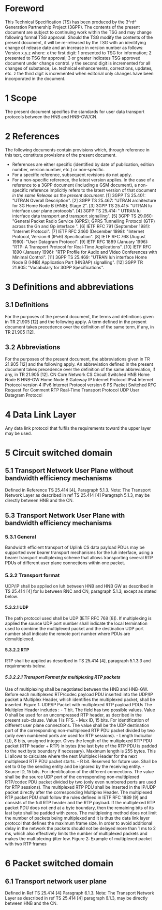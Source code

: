 # Foreword
This Technical Specification (TS) has been produced by the 3^rd^ Generation
Partnership Project (3GPP).
The contents of the present document are subject to continuing work within the
TSG and may change following formal TSG approval. Should the TSG modify the
contents of the present document, it will be re-released by the TSG with an
identifying change of release date and an increase in version number as
follows:
Version x.y.z
where:
x the first digit:
1 presented to TSG for information;
2 presented to TSG for approval;
3 or greater indicates TSG approved document under change control.
y the second digit is incremented for all changes of substance, i.e. technical
enhancements, corrections, updates, etc.
z the third digit is incremented when editorial only changes have been
incorporated in the document.
# 1 Scope
The present document specifies the standards for user data transport protocols
between the HNB and HNB-GW/CN.
# 2 References
The following documents contain provisions which, through reference in this
text, constitute provisions of the present document.
  * References are either specific (identified by date of publication, edition number, version number, etc.) or non‑specific.
  * For a specific reference, subsequent revisions do not apply.
  * For a non-specific reference, the latest version applies. In the case of a reference to a 3GPP document (including a GSM document), a non-specific reference implicitly refers to the latest version of that document _in the same Release as the present document_.
[1] 3GPP TS 25.401: \"UTRAN Overall Description\".
[2] 3GPP TS 25.467: \"UTRAN architecture for 3G Home Node B (HNB); Stage 2\".
[3] 3GPP TS 25.415: \"UTRAN Iu interface user plane protocols\".
[4] 3GPP TS 25.414: \" UTRAN Iu interface data transport and transport
signalling\".
[5] 3GPP TS 29.060: \"General Packet Radio Service (GPRS); GPRS Tunnelling
Protocol (GTP) across the Gn and Gp interface \".
[6] IETF RFC 791 (September 1981): \"Internet Protocol\".
[7] IETF RFC 2460 (December 1998): \"Internet Protocol, Version 6 (IPv6)
Specification\".
[8] IETF RFC 768 (August 1980): \"User Datagram Protocol\".
[9] IETF RFC 1889 (January 1996): \"RTP: A Transport Protocol for Real-Time
Applications\".
[10] IETF RFC 1890 (January 1996): \"RTP Profile for Audio and Video
Conferences with Minimal Control\".
[11] 3GPP TS 25.469: \"UTRAN Iuh interface Home Node B (HNB) Application Part
(HNBAP) signalling\".
[12] 3GPP TR 21.905: \"Vocabulary for 3GPP Specifications\".
# 3 Definitions and abbreviations
## 3.1 Definitions
For the purposes of the present document, the terms and definitions given in
TR 21.905 [12] and the following apply. A term defined in the present document
takes precedence over the definition of the same term, if any, in TR 21.905
[12].
## 3.2 Abbreviations
For the purposes of the present document, the abbreviations given in TR 21.905
[12] and the following apply. An abbreviation defined in the present document
takes precedence over the definition of the same abbreviation, if any, in TR
21.905 [12].
CN Core Network
CS Circuit Switched
HNB Home Node B
HNB-GW Home Node B Gateway
IP Internet Protocol
IPv4 Internet Protocol version 4
IPv6 Internet Protocol version 6
PS Packet Switched
RFC Request For Comment
RTP Real-Time Transport Protocol
UDP User Datagram Protocol
# 4 Data Link Layer
Any data link protocol that fulfils the requirements toward the upper layer
may be used.
# 5 Circuit switched domain
## 5.1 Transport Network User Plane without bandwidth efficiency mechanisms
Defined in Reference TS 25.414 [4], Paragraph 5.1.3.
Note: The Transport Network Layer as described in ref TS 25.414 [4] Paragraph
5.1.3, may be directly between HNB and the CN.
## 5.3 Transport Network User Plane with bandwidth efficiency mechanisms
### 5.3.1 General
Bandwidth efficient transport of Uplink CS data payload PDUs may be supported
over bearer transport mechanisms for the Iuh interface, using a bearer
transport multiplexing scheme that allows transporting several RTP PDUs of
different user plane connections within one packet.
### 5.3.2 Transport format
UDP/IP shall be applied on Iuh between HNB and HNB GW as described in TS
25.414 [4] for Iu between RNC and CN, paragraph 5.1.3, except as stated below.
#### 5.3.2.1 UDP
The path protocol used shall be UDP (IETF RFC 768 [8]). If multiplexing is
applied the source UDP port number shall indicate the local termination used
to combine the multiplexed packet and the destination UDP port number shall
indicate the remote port number where PDUs are demultiplexed.
#### 5.3.2.2 RTP
RTP shall be applied as described in TS 25.414 [4], paragraph 5.1.3.3 and
requirements below.
##### 5.3.2.2.1 Transport Format for multiplexing RTP packets
Use of multiplexing shall be negotiated between the HNB and HNB-GW.
Before each multiplexed RTP/codec payload PDU inserted into the UDP/IP packet
a Multiplex Header, which identifies the multiplexed packet, shall be
inserted.
Figure 1: UDP/IP Packet with multiplexed RTP payload PDUs
The Multiplex Header includes :
\- T bit.
The field has two possible values. Value 0 shall be used for an uncompressed
RTP header, as decribed in the present sub-clause. Value 1 is FFS.
\- Mux ID, 15 bits.
For identification of different user plane connections. The value shall be the
UDP destination port of the corresponding non-multiplexed RTP PDU packet
divided by two (only even numbered ports are used for RTP sessions).
\- Length Indicator (LI), 8 bits, unsigned integer.
Gives the length of the multiplexed RTP PDU packet (RTP header + RTP) in bytes
(the last byte of the RTP PDU is padded to the next byte boundary if
necessary). Maximum length is 255 bytes. This LI allows to calculate where the
next Multiplex Header for the next multiplexed RTP PDU packet starts.
\- R bit.
Reserved for future use. Shall be set to 0 by the sending entity and be
ignored by the receiving entity.
\- Source ID, 15 bits.
For identification of the different connections. The value shall be the source
UDP port of the corresponding non-multiplexed RTP/codec PDU packet divided by
two (only even numbered ports are used for RTP sessions).
The multiplexed RTP PDU shall be inserted in the IP/UDP packet directly after
the corresponding Multiplex Header. The multiplexed RTP packet PDU shall
follow the rules defined in IETF RFC 1889 [9] and consists of the full RTP
header and the RTP payload. If the multiplexed RTP packet PDU does not end at
a byte boundary, then the remaining bits of its last byte shall be padded with
zeros.
The multiplexing method does not limit the number of packets being multiplexed
and it is thus the data link layer protocol that defines the maximum frame
size. In order to avoid additional delay in the network the packets should not
be delayed more than 1 ms to 2 ms, which also effectively limits the number of
multiplexed packets and makes the multiplexing-jitter low.
Figure 2: Example of multiplexed packet with two RTP frames
# 6 Packet switched domain
## 6.1 Transport network user plane
Defined in Ref TS 25.414 [4] Paragraph 6.1.3.
Note: The Transport Network Layer as described in ref TS 25.414 [4] paragraph
6.1.3, may be directly between HNB and the CN.
#